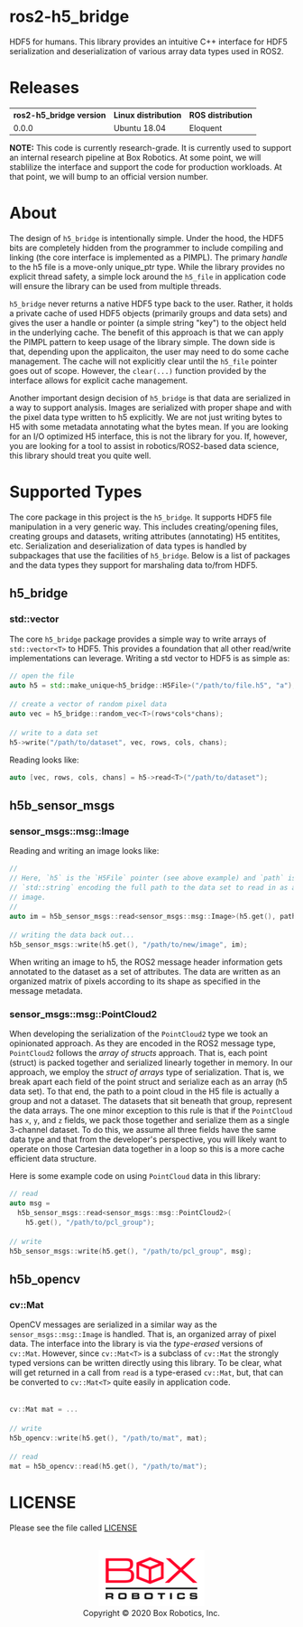 ros2-h5_bridge
==============
HDF5 for humans. This library provides an intuitive C++ interface for
HDF5 serialization and deserialization of various array data types used in
ROS2.

Releases
========
<table>
  <tr>
    <th>ros2-h5_bridge version</th>
    <th>Linux distribution</th>
    <th>ROS distribution</th>
  </tr>
  <tr>
    <td>0.0.0</td>
    <td>Ubuntu 18.04</td>
    <td>Eloquent</td>
  </tr>
</table>

**NOTE:**  This code is currently research-grade. It is currently used to
support an internal research pipeline at Box Robotics. At some point, we will
stablilize the interface and support the code for production workloads. At that
point, we will bump to an official version number.

About
=====
The design of `h5_bridge` is intentionally simple. Under the hood, the HDF5
bits are completely hidden from the programmer to include compiling and linking
(the core interface is implemented as a PIMPL). The primary _handle_ to the h5
file is a move-only unique_ptr type. While the library provides no explicit
thread safety, a simple lock around the `h5_file` in application code will
ensure the library can be used from multiple threads.

`h5_bridge` never returns a native HDF5 type back to the user. Rather, it holds
a private cache of used HDF5 objects (primarily groups and data sets) and gives
the user a handle or pointer (a simple string "key") to the object held in the
underlying cache. The benefit of this approach is that we can apply the PIMPL
pattern to keep usage of the library simple. The down side is that, depending
upon the applicaiton, the user may need to do some cache management. The cache
will not explicitly clear until the `h5_file` pointer goes out of
scope. However, the `clear(...)` function provided by the interface allows
for explicit cache management.

Another important design decision of `h5_bridge` is that data are serialized in
a way to support analysis. Images are serialized with proper shape and with the
pixel data type written to h5 explicitly. We are not just writing bytes to H5
with some metadata annotating what the bytes mean. If you are looking for an
I/O optimized H5 interface, this is not the library for you. If, however, you
are looking for a tool to assist in robotics/ROS2-based data science, this
library should treat you quite well.

Supported Types
===============
The core package in this project is the `h5_bridge`. It supports HDF5 file
manipulation in a very generic way. This includes creating/opening files,
creating groups and datasets, writing attributes (annotating) H5 entitites,
etc. Serialization and deserialization of data types is handled by subpackages
that use the facilities of `h5_bridge`. Below is a list of packages and the
data types they support for marshaling data to/from HDF5.


h5_bridge
---------
### std::vector<T>

The core `h5_bridge` package provides a simple way to write arrays of
`std::vector<T>` to HDF5. This provides a foundation that all other read/write
implementations can leverage. Writing a std vector to HDF5 is as simple as:

```cpp
// open the file
auto h5 = std::make_unique<h5_bridge::H5File>("/path/to/file.h5", "a");

// create a vector of random pixel data
auto vec = h5_bridge::random_vec<T>(rows*cols*chans);

// write to a data set
h5->write("/path/to/dataset", vec, rows, cols, chans);
```

Reading looks like:

```cpp
auto [vec, rows, cols, chans] = h5->read<T>("/path/to/dataset");
```

h5b_sensor_msgs
--------------
### sensor_msgs::msg::Image

Reading and writing an image looks like:

```cpp
//
// Here, `h5` is the `H5File` pointer (see above example) and `path` is a
// `std::string` encoding the full path to the data set to read in as an
// image.
//
auto im = h5b_sensor_msgs::read<sensor_msgs::msg::Image>(h5.get(), path);

// writing the data back out...
h5b_sensor_msgs::write(h5.get(), "/path/to/new/image", im);
```

When writing an image to h5, the ROS2 message header information gets annotated
to the dataset as a set of attributes. The data are written as an organized
matrix of pixels according to its shape as specified in the message metadata.

### sensor_msgs::msg::PointCloud2

When developing the serialization of the `PointCloud2` type we took an
opinionated approach. As they are encoded in the ROS2 message type,
`PointCloud2` follows the _array of structs_ approach. That is, each point
(struct) is packed together and serialized linearly together in memory. In our
approach, we employ the _struct of arrays_ type of serialization. That is, we
break apart each field of the point struct and serialize each as an array (h5
data set). To that end, the path to a point cloud in the H5 file is actually a
group and not a dataset. The datasets that sit beneath that group, represent
the data arrays. The one minor exception to this rule is that if the
`PointCloud` has `x`, `y`, and `z` fields, we pack those together and serialize
them as a single 3-channel dataset. To do this, we assume all three fields have
the same data type and that from the developer's perspective, you will likely
want to operate on those Cartesian data together in a loop so this is a more
cache efficient data structure.

Here is some example code on using `PointCloud` data in this library:

```cpp
// read
auto msg =
  h5b_sensor_msgs::read<sensor_msgs::msg::PointCloud2>(
    h5.get(), "/path/to/pcl_group");

// write
h5b_sensor_msgs::write(h5.get(), "/path/to/pcl_group", msg);
```

h5b_opencv
----------
### cv::Mat

OpenCV messages are serialized in a similar way as the
`sensor_msgs::msg::Image` is handled. That is, an organized array of pixel
data. The interface into the library is via the _type-erased_ versions of
`cv::Mat`. However, since `cv::Mat<T>` is a subclass of `cv::Mat` the strongly
typed versions can be written directly using this library. To be clear, what
will get returned in a call from `read` is a type-erased `cv::Mat`, but, that
can be converted to `cv::Mat<T>` quite easily in application code.

```cpp

cv::Mat mat = ...

// write
h5b_opencv::write(h5.get(), "/path/to/mat", mat);

// read
mat = h5b_opencv::read(h5.get(), "/path/to/mat");
```


LICENSE
=======
Please see the file called [LICENSE](LICENSE)

<p align="center">
  <br/>
  <img src="h5_bridge/doc/figures/box-logo.png"/>
  <br/>
  Copyright &copy; 2020 Box Robotics, Inc.
</p>
